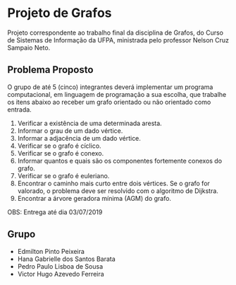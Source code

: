 # Projeto de Grafos
Projeto correspondente ao trabalho final da disciplina de Grafos, do Curso de Sistemas de Informação da UFPA, ministrada pelo professor Nelson Cruz Sampaio Neto.
## Problema Proposto
O grupo de até 5 (cinco) integrantes deverá implementar um programa computacional, em linguagem de programação a sua escolha, que trabalhe os itens abaixo ao receber um grafo orientado ou não orientado como entrada.
<ol>
    <li> Verificar a existência de uma determinada aresta.</li>
    <li> Informar o grau de um dado vértice.</li>
    <li> Informar a adjacência de um dado vértice.</li>
    <li> Verificar se o grafo é cíclico.</li>
    <li> Verificar se o grafo é conexo.</li>
    <li> Informar quantos e quais são os componentes fortemente conexos do grafo.</li>
    <li> Verificar se o grafo é euleriano.</li>
    <li> Encontrar o caminho mais curto entre dois vértices. Se o grafo for valorado, o problema deve ser resolvido com o algoritmo de Dijkstra.</li>
    <li> Encontrar a árvore geradora mínima (AGM) do grafo.</li>
</ol>

OBS: Entrega até dia 03/07/2019

## Grupo
* Edmilton Pinto Peixeira
* Hana Gabrielle dos Santos Barata
* Pedro Paulo Lisboa de Sousa
* Victor Hugo Azevedo Ferreira